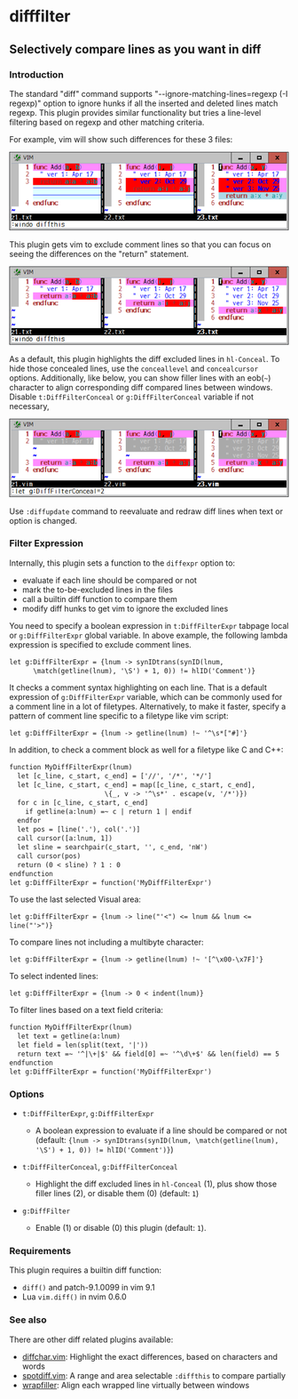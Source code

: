 # difffilter

## Selectively compare lines as you want in diff

### Introduction

The standard "diff" command supports "--ignore-matching-lines=regexp (-I
regexp)" option to ignore hunks if all the inserted and deleted lines match
regexp. This plugin provides similar functionality but tries a line-level
filtering based on regexp and other matching criteria.

For example, vim will show such differences for these 3 files:

![sample1](sample1.png)

This plugin gets vim to exclude comment lines so that you can focus on
seeing the differences on the "return" statement.

![sample2](sample2.png)

As a default, this plugin highlights the diff excluded lines in `hl-Conceal`.
To hide those concealed lines, use the `conceallevel` and `concealcursor`
options. Additionally, like below, you can show filler lines with an eob(`~`)
character to align corresponding diff compared lines between windows. Disable
`t:DiffFilterConceal` or `g:DiffFilterConceal` variable if not necessary,

![sample3](sample3.png)

Use `:diffupdate` command to reevaluate and redraw diff lines when text or
option is changed.

### Filter Expression

Internally, this plugin sets a function to the `diffexpr` option to:
* evaluate if each line should be compared or not
* mark the to-be-excluded lines in the files
* call a builtin diff function to compare them
* modify diff hunks to get vim to ignore the excluded lines

You need to specify a boolean expression in `t:DiffFilterExpr` tabpage local
or `g:DiffFilterExpr` global variable. In above example, the following lambda
expression is specified to exclude comment lines.
```
let g:DiffFilterExpr = {lnum -> synIDtrans(synID(lnum,
      \match(getline(lnum), '\S') + 1, 0)) != hlID('Comment')}
```
It checks a comment syntax highlighting on each line. That is a default
expression of `g:DiffFilterExpr` variable, which can be commonly used for a
comment line in a lot of filetypes. Alternatively, to make it faster, specify
a pattern of comment line specific to a filetype like vim script:
```
let g:DiffFilterExpr = {lnum -> getline(lnum) !~ '^\s*["#]'}
```
In addition, to check a comment block as well for a filetype like C and C++:
```
function MyDiffFilterExpr(lnum)
  let [c_line, c_start, c_end] = ['//', '/*', '*/']
  let [c_line, c_start, c_end] = map([c_line, c_start, c_end],
                        \{_, v -> '^\s*' . escape(v, '/*')})
  for c in [c_line, c_start, c_end]
    if getline(a:lnum) =~ c | return 1 | endif
  endfor
  let pos = [line('.'), col('.')]
  call cursor([a:lnum, 1])
  let sline = searchpair(c_start, '', c_end, 'nW')
  call cursor(pos)
  return (0 < sline) ? 1 : 0
endfunction
let g:DiffFilterExpr = function('MyDiffFilterExpr')
```
To use the last selected Visual area:
```
let g:DiffFilterExpr = {lnum -> line("'<") <= lnum && lnum <= line("'>")}
```
To compare lines not including a multibyte character:
```
let g:DiffFilterExpr = {lnum -> getline(lnum) !~ '[^\x00-\x7F]'}
```
To select indented lines:
```
let g:DiffFilterExpr = {lnum -> 0 < indent(lnum)}
```
To filter lines based on a text field criteria:
```
function MyDiffFilterExpr(lnum)
  let text = getline(a:lnum)
  let field = len(split(text, '|'))
  return text =~ '^|\+|$' && field[0] =~ '^\d\+$' && len(field) == 5
endfunction
let g:DiffFilterExpr = function('MyDiffFilterExpr')
```

### Options

* `t:DiffFilterExpr`, `g:DiffFilterExpr`
  * A boolean expression to evaluate if a line should be compared or not
    (default: `{lnum -> synIDtrans(synID(lnum,
                    \match(getline(lnum), '\S') + 1, 0)) != hlID('Comment')}`)

* `t:DiffFilterConceal`, `g:DiffFilterConceal`
  * Highlight the diff excluded lines in `hl-Conceal` (1), plus show those
    filler lines (2), or disable them (0) (default: `1`)

* `g:DiffFilter`
  * Enable (1) or disable (0) this plugin (default: `1`).

### Requirements

This plugin requires a builtin diff function:
* `diff()` and patch-9.1.0099 in vim 9.1
* Lua `vim.diff()` in nvim 0.6.0

### See also

There are other diff related plugins available:
* [diffchar.vim](https://github.com/rickhowe/diffchar.vim): Highlight the exact differences, based on characters and words
* [spotdiff.vim](https://github.com/rickhowe/spotdiff.vim): A range and area selectable `:diffthis` to compare partially
* [wrapfiller](https://github.com/rickhowe/wrapfiller): Align each wrapped line virtually between windows
